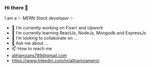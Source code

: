 ### Hi there 👋

I am a ✨ _MERN Stack developer_ ✨ 


- 🔭 I’m currently working on Fiverr and Upwork
- 🌱 I’m currently learning ReactJs, NodeJs, Mongodb and ExpressJs
- 👯 I’m looking to collaborate on ...
- 💬 Ask me about ...
- 📫 How to reach me
-   alihamzans789@gmail.com 
-   https://www.linkedin.com/in/alihamzamern/
